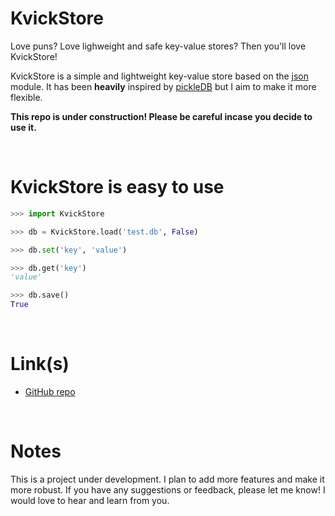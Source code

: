 # KvickStore

Love puns? Love lighweight and safe key-value stores? Then you'll love KvickStore!

KvickStore is a simple and lightweight key-value store based on the [json](https://docs.python.org/3/library/json.html) module. It has been __heavily__ inspired by [pickleDB](https://github.com/patx/pickledb/) but I aim to make it more flexible.

__This repo is under construction! Please be careful incase you decide to use it.__

<br/>

# KvickStore is easy to use

```python
>>> import KvickStore

>>> db = KvickStore.load('test.db', False)

>>> db.set('key', 'value')

>>> db.get('key')
'value'

>>> db.save()
True
```
<br/>

# Link(s)
* [GitHub repo](https://github.com/rm206/KvickStore)

<br/>

# Notes
This is a project under development. I plan to add more features and make it more robust. 
If you have any suggestions or feedback, please let me know! I would love to hear and learn from you.